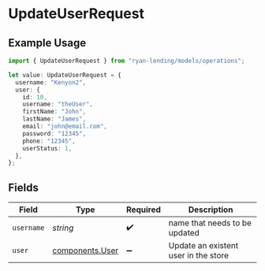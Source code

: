# UpdateUserRequest

## Example Usage

```typescript
import { UpdateUserRequest } from "ryan-lending/models/operations";

let value: UpdateUserRequest = {
  username: "Kenyon2",
  user: {
    id: 10,
    username: "theUser",
    firstName: "John",
    lastName: "James",
    email: "john@email.com",
    password: "12345",
    phone: "12345",
    userStatus: 1,
  },
};
```

## Fields

| Field                                              | Type                                               | Required                                           | Description                                        |
| -------------------------------------------------- | -------------------------------------------------- | -------------------------------------------------- | -------------------------------------------------- |
| `username`                                         | *string*                                           | :heavy_check_mark:                                 | name that needs to be updated                      |
| `user`                                             | [components.User](../../models/components/user.md) | :heavy_minus_sign:                                 | Update an existent user in the store               |